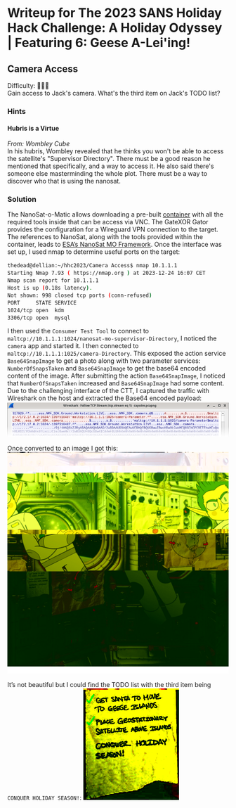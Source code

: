 # Writeup for The 2023 SANS Holiday Hack Challenge: A Holiday Odyssey \| Featuring 6: Geese A-Lei'ing!
## Camera Access
Difficulty: :christmas_tree::christmas_tree::christmas_tree:  
Gain access to Jack's camera. What's the third item on Jack's TODO list?

### Hints
#### Hubris is a Virtue
*From: Wombley Cube*  
In his hubris, Wombley revealed that he thinks you won't be able to access the satellite's "Supervisor Directory". There must be a good reason he mentioned that specifically, and a way to access it. He also said there's someone else masterminding the whole plot. There must be a way to discover who that is using the nanosat.

### Solution
The NanoSat-o-Matic allows downloading a pre-built [container](https://www.holidayhackchallenge.com/2023/client_container.zip) with all the required tools inside that can be access via VNC. The GateXOR Gator provides the configuration for a Wireguard VPN connection to the target. The references to NanoSat, along with the tools provided within the container, leads to [ESA’s NanoSat MO Framework](https://nanosat-mo-framework.github.io/). Once the interface was set up, I used nmap to determine useful ports on the target:
```bash
thedead@dellian:~/hhc2023/Camera Access$ nmap 10.1.1.1
Starting Nmap 7.93 ( https://nmap.org ) at 2023-12-24 16:07 CET
Nmap scan report for 10.1.1.1
Host is up (0.18s latency).
Not shown: 998 closed tcp ports (conn-refused)
PORT     STATE SERVICE
1024/tcp open  kdm
3306/tcp open  mysql
```

I then used the `Consumer Test Tool` to connect to `maltcp://10.1.1.1:1024/nanosat-mo-supervisor-Directory`, I noticed the `camera` app and started it. I then connected to `maltcp://10.1.1.1:1025/camera-Directory`. This exposed the action service `Base64SnapImage` to get a photo along with two parameter services: `NumberOfSnapsTaken` and `Base64SnapImage` to get the base64 encoded content of the image. After submitting the action `Base64SnapImage`, I noticed that `NumberOfSnapsTaken` increased and `Base64SnapImage` had some content. Due to the challenging interface of the CTT, I captured the traffic with Wireshark on the host and extracted the Base64 encoded payload:
![wireshark](imgs/wireshark.png)

Once converted to an image I got this:
![camera](imgs/camera.png)

It’s not beautiful but I could find the TODO list with the third item being `CONQUER HOLIDAY SEASON!`:
![todo](imgs/todo.png)
